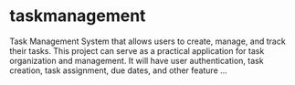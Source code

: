 # taskmanagement

 Task Management System that allows users to create, manage, and track their tasks. This project can serve as a practical application for task organization and management. It will have user authentication, task creation, task assignment, due dates, and other feature ...
